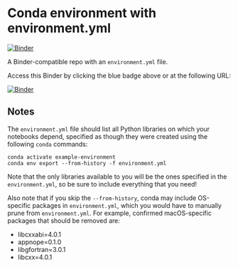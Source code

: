# Conda environment with environment.yml

<!-- [![Binder](http://mybinder.org/badge_logo.svg)](http://mybinder.org/v2/gh/binder-examples/conda_environment/master?filepath=index.ipynb) -->
[![Binder](https://mybinder.org/badge_logo.svg)](https://mybinder.org/v2/gh/avxxx/conda/master?labpath=https%3A%2F%2Fgithub.com%2Favxxx%2Fconda%2Fblob%2Fmaster%2Findex.ipynb)

A Binder-compatible repo with an `environment.yml` file.

Access this Binder by clicking the blue badge above or at the following URL:

[![Binder](https://mybinder.org/badge_logo.svg)](https://mybinder.org/v2/gh/avxxx/conda/master?labpath=https%3A%2F%2Fgithub.com%2Favxxx%2Fconda%2Fblob%2Fmaster%2Findex.ipynb)

## Notes
The `environment.yml` file should list all Python libraries on which your notebooks
depend, specified as though they were created using the following `conda` commands:

```
conda activate example-environment
conda env export --from-history -f environment.yml
```

Note that the only libraries available to you will be the ones specified in
the `environment.yml`, so be sure to include everything that you need! 

Also note that if you skip the `--from-history`, conda may include OS-specific
packages in `environment.yml`, which you would have to manually prune from
`environment.yml`.  For example, confirmed macOS-specific packages that should
be removed are:

* libcxxabi=4.0.1
* appnope=0.1.0
* libgfortran=3.0.1
* libcxx=4.0.1
